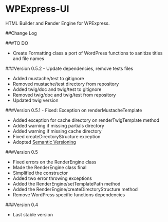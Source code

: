 # WPExpress-UI

HTML Builder and Render Engine for WPExpress.
 

##Change Log


###TO DO


- Create Formatting class a port of WordPress functions to sanitize titles and file names


###Version 0.5.2 - Update dependencies, remove tests files

- Added mustache/test to gitignore
- Removed mustache/test directory from repository
- Added twig/doc and twig/test to gitignore
- Removed twig/doc and twig/test from repository
- Updated twig version


###Version 0.5.1 - Fixed: Exception on renderMustacheTemplate

- Added exception for cache directory on renderTwigTemplate method
- Added warning if missing partials directory
- Added warning if missing cache directory
- Fixed createDirectoryStructure exception
- Adopted [Semantic Versioning](http://semver.org)


###Version 0.5

- Fixed errors on the RenderEngine class
- Made the RenderEngine class final
- Simplified the constructor
- Added two error throwing exceptions
- Added the RenderEngine/setTemplatePath method 
- Added the RenderEngine/createDirectoryStructure method
- Remove WordPress specific functions dependencies

###Version 0.4

- Last stable version